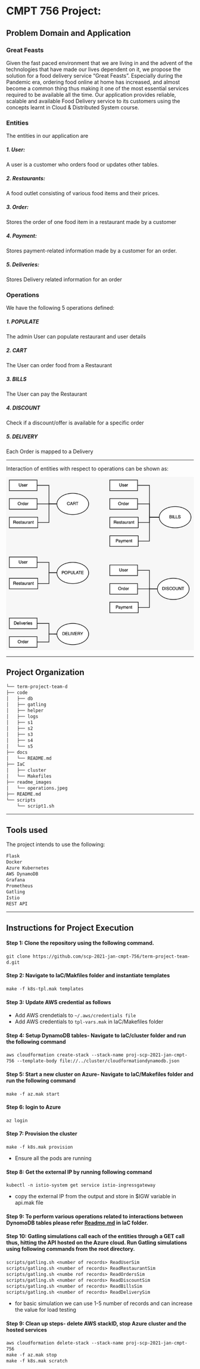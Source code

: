 
# CMPT 756 Project: 

## Problem Domain and Application

### Great Feasts
Given the fast paced environment that we are living in and the advent of the technologies that have made our lives dependent on it, we propose the solution for a food delivery service “Great Feasts”.  Especially during the Pandemic era, ordering food online at home has increased, and almost become a common thing thus making it one of the most essential services required to be available all the time. Our application provides reliable, scalable and available Food Delivery service to its customers using the concepts learnt in Cloud & Distributed System course. 


###  Entities
   The entities in our application are
   
##### 1. User:
   A user is a customer who orders food or updates other tables.    
##### 2. Restaurants: 
   A food outlet consisting of various food items and their prices.   
##### 3. Order:
   Stores the order of one food item in a restaurant made by a customer
##### 4. Payment:
   Stores payment-related information made by a customer for an order. 
##### 5. Deliveries:
   Stores Delivery related information for an order



### Operations

We have the following 5 operations defined: 

##### 1. POPULATE
The admin User can populate restaurant and user details

##### 2. CART
The User can order food from a Restaurant

##### 3. BILLS
The User can pay the Restaurant

##### 4. DISCOUNT
Check if a discount/offer is available for a specific order

##### 5. DELIVERY
Each Order is mapped to a Delivery

------------

Interaction of entities with respect to operations can be shown as:

![Alt text](readme_images/operations.jpeg?raw=true )

------------

Project Organization
------------

    └── term-project-team-d 
    ├── code
    │   ├── db
    │   ├── gatling
    │   ├── helper
    │   ├── logs
    │   ├── s1
    │   ├── s2
    │   ├── s3
    │   ├── s4
    │   └── s5
    ├── docs
    │   └── README.md
    ├── IaC
    │   ├── cluster
    │   └── Makefiles
    ├── readme_images
    │   └── operations.jpeg
    ├── README.md
    └── scripts
        └── script1.sh 

------------

## Tools used
The project intends to use the following:
```
Flask
Docker
Azure Kubernetes 
AWS DynamoDB
Grafana
Prometheus
Gatling
Istio
REST API

```
------------

Instructions for Project Execution
------------

####  Step 1: Clone the repository using the following command.
```
git clone https://github.com/scp-2021-jan-cmpt-756/term-project-team-d.git
```
####  Step 2:  Navigate to IaC/Makfiles folder and instantiate templates
```
make -f k8s-tpl.mak templates
```
####  Step 3:  Update AWS credential as follows
- Add AWS crendetials to `~/.aws/credentials file`
- Add AWS credentials to `tpl-vars.mak` in IaC/Makefiles folder

####  Step 4:  Setup DynamoDB tables- Navigate to IaC/cluster folder and run the following command
```
aws cloudformation create-stack --stack-name proj-scp-2021-jan-cmpt-756 --template-body file://../cluster/cloudformationdynamodb.json
```
#### Step 5: Start a new cluster on Azure- Navigate to IaC/Makefiles folder and run the following command
```
make -f az.mak start
```

#### Step 6: login to Azure
```
az login
```
#### Step 7: Provision the cluster
```
make -f k8s.mak provision
```
- Ensure all the pods are running

#### Step 8: Get the external IP by running following command
```
kubectl -n istio-system get service istio-ingressgateway
```
- copy the external IP from the output and store in $IGW variable in api.mak file 
#### Step 9: To perform various operations related to interactions between DynomoDB tables please refer [Readme.md]( https://github.com/scp-2021-jan-cmpt-756/term-project-team-d/blob/main/IaC/README.md) in IaC folder. 

#### Step 10: Gatling simulations call each of the entities through a GET call thus, hitting the API hosted on the Azure cloud. Run Gatling simulations using following commands from the root directory.
```
scripts/gatling.sh <number of records> ReadUserSim
scripts/gatling.sh <number of records> ReadRestaurantSim
scripts/gatling.sh <numbe rof records> ReadOrdersSim
scripts/gatling.sh <number of records> ReadDiscountSim 
scripts/gatling.sh <number of records> ReadBillsSim 
scripts/gatling.sh <number of records> ReadDeliverySim
```
- for basic simulation we can use  1-5 number of records and can increase the value for load testing
#### Step 9: Clean up steps- delete AWS stackID, stop Azure cluster and the hosted services
```
aws cloudformation delete-stack --stack-name proj-scp-2021-jan-cmpt-756
make -f az.mak stop
make -f k8s.mak scratch
```







